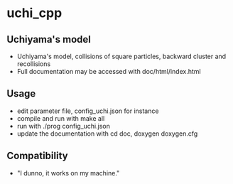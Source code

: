 uchi_cpp
==============================

Uchiyama's model 
------------------------------

* Uchiyama's model, collisions of square particles, backward cluster and recollisions 
* Full documentation may be accessed with doc/html/index.html 

Usage 
------------------------------

* edit parameter file, config_uchi.json for instance 
* compile and run with make all 
* run with ./prog config_uchi.json 
* update the documentation with cd doc, doxygen doxygen.cfg 


Compatibility  
------------------------------

* "I dunno, it works on my machine."




